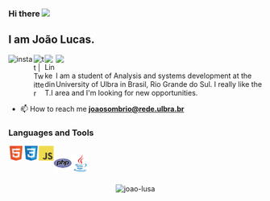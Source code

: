 ### Hi there <img src="https://media.giphy.com/media/hvRJCLFzcasrR4ia7z/giphy.gif" width="25px">
## I am João Lucas.
<a href="//www.instagram.com/jao_luska_/?hl=pt-br">
  <img align="left" alt="insta" width="50px" src= "https://www.vectorlogo.zone/logos/instagram/instagram-ar21.svg" />
</a>
<a href="https://twitter.com/JaoLuska">
  <img align="left" alt="tt | Twitter" width="22px" src="https://raw.githubusercontent.com/peterthehan/peterthehan/master/assets/twitter.svg" />
</a>
<a href="https://www.linkedin.com/in/abhisheknaiidu/https://www.linkedin.com/in/jo%C3%A3o-lucas-pereira-rafael-6951a51a3/">
  <img align="left" alt="Linkedin" width="22px" src="https://raw.githubusercontent.com/peterthehan/peterthehan/master/assets/linkedin.svg" />
</a>

![](https://visitor-badge.glitch.me/badge?page_id=jao_lusa)
 <br>
 
I am a student of Analysis and systems development at the University of Ulbra in Brasil, Rio Grande do Sul.
I really like the T.I area and I'm looking for new opportunities.

- 📫 How to reach me **joaosombrio@rede.ulbra.br**

### Languages and Tools

<a><img align="left" alt="html" width="30px" src="https://raw.githubusercontent.com/devicons/devicon/master/icons/html5/html5-original.svg"/><a>
<a><img align="left" alt="css" width="30px" src="https://raw.githubusercontent.com/devicons/devicon/master/icons/css3/css3-original.svg"/><a>
<a><img align="left" alt="js" width="30px" src="https://raw.githubusercontent.com/devicons/devicon/master/icons/javascript/javascript-original.svg"/><a>  
<a><img align="left" alt="php" width="35px" src="https://raw.githubusercontent.com/devicons/devicon/master/icons/php/php-original.svg"/><a>
<a><img align="left" alt="php" width="35px" src="https://raw.githubusercontent.com/devicons/devicon/master/icons/java/java-original.svg"/><a>

<br>

##

<p align="center"><img src="https://github-readme-stats.vercel.app/api?username=joao-lusa&show_icons=true" alt="joao-lusa" /> </p>
